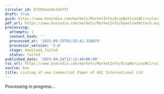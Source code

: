 ```yaml
---
circular_id: 67285ea24e3a5f5f
draft: true
guid: https://www.bseindia.com/markets/MarketInfo/DispNoticesNCirculars.aspx?Noticeid={C40F99E6-06FD-4624-9CC7-44EB4DEE36E6}&noticeno=20250924-33&dt=09/24/2025&icount=33&totcount=75&flag=0
pdf_url: https://www.bseindia.com/markets/MarketInfo/DownloadAttach.aspx?id=20250924-33&attachedId=
processing:
  attempts: 1
  content_hash: ''
  processed_at: '2025-09-25T03:52:42.318075'
  processor_version: '2.0'
  stage: download_failed
  status: failed
published_date: '2025-09-24T12:12:44+00:00'
rss_url: https://www.bseindia.com/markets/MarketInfo/DispNoticesNCirculars.aspx?Noticeid={C40F99E6-06FD-4624-9CC7-44EB4DEE36E6}&noticeno=20250924-33&dt=09/24/2025&icount=33&totcount=75&flag=0
source: bse
title: Listing of new Commercial Paper of KEC International Ltd
---
```


Processing in progress...